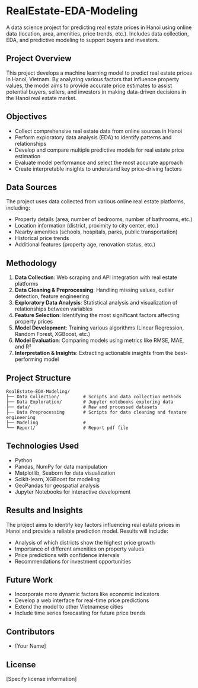 # RealEstate-EDA-Modeling

A data science project for predicting real estate prices in Hanoi using online data (location, area, amenities, price trends, etc.). Includes data collection, EDA, and predictive modeling to support buyers and investors.

## Project Overview

This project develops a machine learning model to predict real estate prices in Hanoi, Vietnam. By analyzing various factors that influence property values, the model aims to provide accurate price estimates to assist potential buyers, sellers, and investors in making data-driven decisions in the Hanoi real estate market.

## Objectives

- Collect comprehensive real estate data from online sources in Hanoi
- Perform exploratory data analysis (EDA) to identify patterns and relationships
- Develop and compare multiple predictive models for real estate price estimation
- Evaluate model performance and select the most accurate approach
- Create interpretable insights to understand key price-driving factors

## Data Sources

The project uses data collected from various online real estate platforms, including:

- Property details (area, number of bedrooms, number of bathrooms, etc.)
- Location information (district, proximity to city center, etc.)
- Nearby amenities (schools, hospitals, parks, public transportation)
- Historical price trends
- Additional features (property age, renovation status, etc.)

## Methodology

1. **Data Collection**: Web scraping and API integration with real estate platforms
2. **Data Cleaning & Preprocessing**: Handling missing values, outlier detection, feature engineering
3. **Exploratory Data Analysis**: Statistical analysis and visualization of relationships between variables
4. **Feature Selection**: Identifying the most significant factors affecting property prices
5. **Model Development**: Training various algorithms (Linear Regression, Random Forest, XGBoost, etc.)
6. **Model Evaluation**: Comparing models using metrics like RMSE, MAE, and R²
7. **Interpretation & Insights**: Extracting actionable insights from the best-performing model

## Project Structure

```
RealEstate-EDA-Modeling/
├── Data Collection/         # Scripts and data collection methods
├── Data Exploration/        # Jupyter notebooks exploring data
├── data/                    # Raw and processed datasets
├── Data Preprocessing       # Scripts for data cleaning and feature engineering
├── Modeling                 # 
└── Report/                  # Report pdf file
```

## Technologies Used

- Python
- Pandas, NumPy for data manipulation
- Matplotlib, Seaborn for data visualization
- Scikit-learn, XGBoost for modeling
- GeoPandas for geospatial analysis
- Jupyter Notebooks for interactive development

## Results and Insights

The project aims to identify key factors influencing real estate prices in Hanoi and provide a reliable prediction model. Results will include:
- Analysis of which districts show the highest price growth
- Importance of different amenities on property values
- Price predictions with confidence intervals
- Recommendations for investment opportunities

## Future Work

- Incorporate more dynamic factors like economic indicators
- Develop a web interface for real-time price predictions
- Extend the model to other Vietnamese cities
- Include time series forecasting for future price trends

## Contributors

- [Your Name]

## License

[Specify license information]
